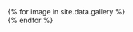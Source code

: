 <!--small product gallery-->
<div class="image-gallery">
  <div class="primary" style="background-image: url({{site.baseurl}}/assets/kit.png);"></div>
  <aside class="thumbnails">
  {% for image in site.data.gallery %}
    <a href="#" class="selected thumbnail" data-big="{{site.baseurl}}/assets/{{image}}">
      <div class="thumbnail-image" style="background-image: url({{site.baseurl}}/assets/{{image}})"></div>
    </a>
  {% endfor %}
  </aside>
</div>
